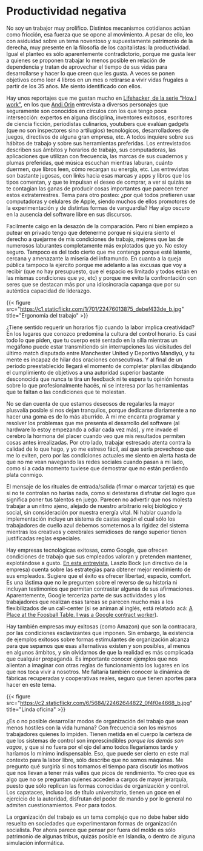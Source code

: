 # Productividad negativa


No soy un trabajor muy prolífico. Distintos mecanismos cotidianos actúan como
fricción, esa fuerza que se opone al movimiento. A pesar de ello, leo con
asiduidad sobre un tema noventoso y supuestamente patrimonio de la derecha, muy
presente en la filosofía de los capitalistas: la productividad. Igual el planteo
es sólo aparentemente contradictorio, porque me gusta leer a quienes se proponen
trabajar lo menos posible en relación de dependencia y tratan de aprovechar el
tiempo de sus vidas para desarrollarse y hacer lo que creen que les gusta. A
veces se ponen objetivos como leer 4 libros en un mes o retirarse a vivir vidas
frugales a partir de los 35 años. Me siento identificado con ellos.

Hay unos reportajes que me gustan mucho en [Lifehacker, de la serie
\"How I work\"](http://lifehacker.com/tag/how-i-work), en los que [Andi
Orin](https://kinja.com/andyoooo) entrevista a diversos personajes que
seguramente son conocidos en círculos con los que tengo poca
intersección: expertos en alguna disciplina, inventores exitosos,
escritores de ciencia ficción, periodistas culinarios, youtubers que
evalúan gadgets (que no son inspectores sino artilugios) tecnológicos,
desarrolladores de juegos, directivos de alguna gran empresa, etc. A
todos inquiere sobre sus hábitos de trabajo y sobre sus herramientas
preferidas. Los entrevistados describen sus ámbitos y horarios de
trabajo, sus computadoras, las aplicaciones que utilizan con frecuencia,
las marcas de sus cuadernos y plumas preferidas, qué música escuchan
mientras laburan, cuánto duermen, que libros leen, cómo recargan su
energía, etc. Las entrevistas son bastante jugosas, con links hacia esas
marcas y apps y libros que los tipos comentan, y que te impulsan el
deseo de comprar, a ver si quizás se te contagian las ganas de producir
cosas importantes que parecen tener estos extraterrestres. Tema para
otro posteo: ¿por qué todos prefieren usar computadoras y celulares de
Apple, siendo muchos de ellos promotores de la experimentación y de
distintas formas de vanguardia? Hay algo oscuro en la ausencia del
software libre en sus discursos.

Facilmente caigo en la desazón de la comparación. Pero ni bien empiezo a
putear en privado tengo que detenerme porque ni siquiera siento el
derecho a quejarme de mis condiciones de trabajo, mejores que las de
numerosos laburantes completamente más explotados que yo. No estoy
seguro. Tampoco es del todo cierto que me contenga porque esté latente,
cercana y amenazante la miseria del inframundo. En cuanto a la queja
pública tampoco la ejercito porque me adelanto a las excusas que voy a
recibir (que no hay presupuesto, que el espacio es limitado y todos
están en las mismas condiciones que yo, etc) y porque me evito la
confrontación con seres que se destacan más por una idiosincracia
capanga que por su auténtica capacidad de liderazgo.

{{< figure src="https://c1.staticflickr.com/1/701/22476013875_debef433de_b.jpg" title="Ergonomía del trabajo" >}}

¿Tiene sentido requerir un horarios fijo cuando la labor implica
creatividad? En los lugares que conozco predomina la cultura del control
horario. Es casi todo lo que piden, que tu cuerpo esté sentado en la
silla mientras un megáfono puede estar transmitiendo sin interrupciones
las vicisitudes del último match disputado entre Manchester United y
Deportivo Mandiyú, y tu mente es incapaz de hilar dos oraciones
consecutivas. Y al final de un período preestablecido llegará el momento
de completar planillas dibujando el cumplimiento de objetivos a una
autoridad superior bastante desconocida que nunca te tira un feedback ni
te espera tu opinión honesta sobre lo que profesionalmente hacés, ni se
interesa por las herramientas que te faltan o las condiciones que te
molestan.

No se dan cuenta de que estamos deseosos de regalarles la mayor
plusvalía posible si nos dejan tranquilos, porque dedicarse diariamente
a no hacer una goma es de lo más aburrido. A mi me encanta programar y
resolver los problemas que me presenta el desarrollo del software (al
hardware lo estoy empezando a odiar cada vez más), y me invade el
cerebro la hormona del placer cuando veo que mis resultados permiten
cosas antes irrealizadas. Por otro lado, trabajar estresado atenta
contra la calidad de lo que hago, y yo me estreso fácil, así que sería
provechoso que me lo eviten, pero por las condiciones actuales me siento
en alerta hasta de que no me vean navegando las redes sociales cuando
pasan a mi lado, como si a cada momento tuviese que demostrar que no
están perdiendo plata conmigo.

El mensaje de los rituales de entrada/salida (firmar o marcar tarjeta)
es que si no te controlan no harías nada, como si detestaras disfrutar
del logro que significa poner tus talentos en juego. Parecen no advertir
que nos molesta trabajar a un ritmo ajeno, alejado de nuestro arbitrario
reloj biológico y social, sin consideración por nuestra energía vital.
Ni hablar cuando la implementación incluye un sistema de castas según el
cual sólo los trabajadores de cuello azul debemos someternos a la
rigidez del sistema mientras los creativos y cerebrales semidioses de
rango superior tienen justificadas reglas especiales.

Hay empresas tecnológicas exitosas, como Google, que ofrecen condiciones
de trabajo que sus empleados valoran y pretenden mantener, explotándose
a gusto. [En esta
entrevista](http://www.lanacion.com.ar/1831345-el-mejor-talento-va-a-querer-trabajar-donde-se-trata-bien-a-la-gente),
Laszlo Bock (un directivo de la empresa) cuenta sobre las estrategias
para obtener mejor rendimiento de sus empleados. Sugiere que el éxito es
ofrecer libertad, espacio, comfort. Es una lástima que no le pregunten
sobre el reverso de su historia ni incluyan testimonios que permitan
contrastar algunas de sus afirmaciones. Aparentemente, Google terceriza
parte de sus actividades y los trabajadores que realizan esas tareas se
parecen mucho más a los flexibilizados de un call-center (si se animan
al inglés, está relatado acá: [A Place at the Foosball Table. I was a
Google contract
worker](http://www.geekwire.com/2013/place-foosball-table-google-contract-worker/)).

Hay también empresas muy exitosas (como Amazon) que son la contracara,
por las condiciones esclavizantes que imponen. Sin embargo, la
existencia de ejemplos exitosos sobre formas estimulantes de
organización alcanza para que sepamos que esas alternativas existen y
son posibles, al menos en algunos ámbitos, y sin olvidarnos de que la
realidad es más complicada que cualquier propaganda. Es importante
conocer ejemplos que nos alientan a imaginar con otras reglas de
funcionamiento los lugares en los que nos toca vivir a nosotros. Me
faltaría también conocer la dinámica de fábricas recuperadas y
cooperativas reales, seguro que tienen aportes para hacer en este tema.

{{< figure src="https://c2.staticflickr.com/6/5684/22462644822_0f4f0e4668_b.jpg" title="Linda oficina" >}}

¿Es o no posible desarrollar modos de organización del trabajo que sean
menos hostiles con la vida humana? Con frecuencia son los mismos
trabajadores quienes lo impiden. Tienen metida en el cuerpo la certeza
de que los sistemas de control son imprescindibles *porque los demás son
vagos*, y que si no fuera por el ojo del amo todos llegaríamos tarde y
haríamos lo mínimo indispensable. Eso, que puede ser cierto en este mal
contexto para la labor libre, sólo describe que no somos máquinas. Me
pregunto qué surgiría si nos tomamos el tiempo para discutir los motivos
que nos llevan a tener más valles que picos de rendimiento. Yo creo que
es algo que no se preguntan quienes acceden a cargos de mayor jerarquía,
puesto que sólo replican las formas conocidas de organización y control.
Los capataces, incluso los de título universitario, tienen un goce en el
ejercicio de la autoridad, disfrutan del poder de mando y por lo general
no admiten cuestionamientos. Peor para todos.

La organización del trabajo es un tema complejo que no debe haber sido
resuelto en sociedades que experimentaron formas de organización
socialista. Por ahora parece que pensar por fuera del molde es sólo
patrimonio de algunas tribus, quizás posible en Islandia, o dentro de
alguna simulación informática.

